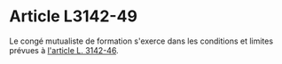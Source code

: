 # Article L3142-49

Le congé mutualiste de formation s'exerce dans les conditions et limites prévues à [l'article L. 3142-46][1].

 [1]: /affichCodeArticle.do?cidTexte=LEGITEXT000006072050&idArticle=LEGIARTI000006902714&dateTexte=&categorieLien=cid